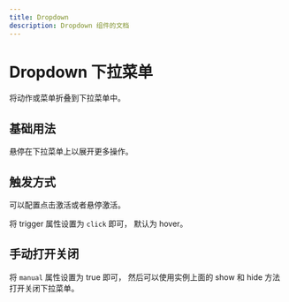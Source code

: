 ```yaml
---
title: Dropdown
description: Dropdown 组件的文档
---
```


# Dropdown 下拉菜单
将动作或菜单折叠到下拉菜单中。

## 基础用法
悬停在下拉菜单上以展开更多操作。

<preview path="../demo/Dropdown/Basic.vue" title="基础用法" description="Dropdown 组件的基础用法"></preview>

## 触发方式​
可以配置点击激活或者悬停激活。

将 trigger 属性设置为 `click` 即可， 默认为 hover。

<preview path="../demo/Dropdown/Trigger.vue" title="触发方式​" description="Dropdown 组件的触发方式​"></preview>

## 手动打开关闭​
将 `manual` 属性设置为 true 即可， 然后可以使用实例上面的 show 和 hide 方法打开关闭下拉菜单。

<preview path="../demo/Dropdown/Manual.vue" title="手动打开关闭​​" description="Dropdown 组件的手动打开关闭​​"></preview>